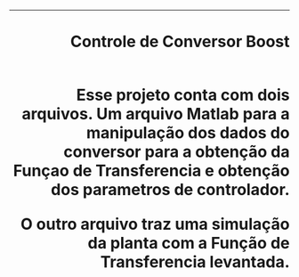 ***
<h1 align="right" > Controle de Conversor Boost

<br>
<br>

<p></p>Esse projeto conta com dois arquivos. Um arquivo Matlab para
a manipulação dos dados do conversor para a obtenção da Funçao 
de Transferencia e obtenção dos parametros de controlador.<p/>

<p></p>O outro arquivo traz uma simulação da planta com a Função de
Transferencia levantada.<p/>
